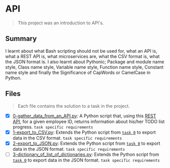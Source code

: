 # API

> This project was an introduction to API's.

## Summary

I learnt about what Bash scripting should not be used for, what an API is, what a REST API is, what microservices are, what the CSV format is, what the JSON format is. I also learnt about Pythonic; Package and module name style, Class name style, Variable name style, Function name style, Constant name style and finally the Significance of CapWords or CamelCase in Python.

## Files

> Each file contains the solution to a task in the project.

- [x] [0-gather_data_from_an_API.py](https://github.com/Ebube-Ochemba/alx-system_engineering-devops/blob/master/0x15-api/0-gather_data_from_an_API.py): A Python script that, using this [REST API](https://jsonplaceholder.typicode.com/), for a given employee ID, returns information about his/her TODO list progress. `task specific requirements`
- [x] [1-export_to_CSV.py](https://github.com/Ebube-Ochemba/alx-system_engineering-devops/blob/master/0x15-api/1-export_to_CSV.py): Extends the Python script from [`task 0`](https://github.com/Ebube-Ochemba/alx-system_engineering-devops/blob/master/0x15-api/0-gather_data_from_an_API.py) to export data in the CSV format. `task specific requirements`
- [x] [2-export_to_JSON.py](https://github.com/Ebube-Ochemba/alx-system_engineering-devops/blob/master/0x15-api/2-export_to_JSON.py): Extends the Python script from [`task 0`](https://github.com/Ebube-Ochemba/alx-system_engineering-devops/blob/master/0x15-api/0-gather_data_from_an_API.py) to export data in the JSON format. `task specific requirements`
- [ ] [3-dictionary_of_list_of_dictionaries.py](https://github.com/Ebube-Ochemba/alx-system_engineering-devops/blob/master/0x15-api/3-dictionary_of_list_of_dictionaries.py): Extends the Python script from [`task 0`](https://github.com/Ebube-Ochemba/alx-system_engineering-devops/blob/master/0x15-api/0-gather_data_from_an_API.py) to export data in the JSON format. `task specific requirements`